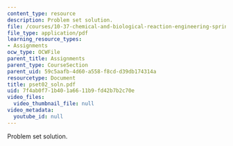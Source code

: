 ```yaml
---
content_type: resource
description: Problem set solution.
file: /courses/10-37-chemical-and-biological-reaction-engineering-spring-2007/7f4ab0f71b401a6611b9fd42b7b2c70e_pset02_soln.pdf
file_type: application/pdf
learning_resource_types:
- Assignments
ocw_type: OCWFile
parent_title: Assignments
parent_type: CourseSection
parent_uid: 59c5aafb-4d60-a558-f8cd-d39db174314a
resourcetype: Document
title: pset02_soln.pdf
uid: 7f4ab0f7-1b40-1a66-11b9-fd42b7b2c70e
video_files:
  video_thumbnail_file: null
video_metadata:
  youtube_id: null
---
```

Problem set solution.

